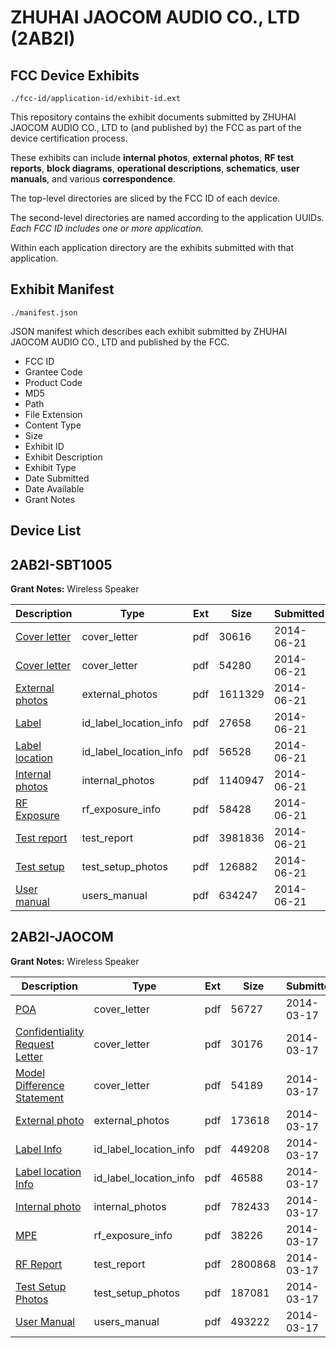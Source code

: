 # ZHUHAI JAOCOM AUDIO CO., LTD (2AB2I)
## FCC Device Exhibits

```
./fcc-id/application-id/exhibit-id.ext
```

This repository contains the exhibit documents submitted by ZHUHAI JAOCOM AUDIO CO., LTD to (and published by) the FCC as part of the device certification process.

These exhibits can include **internal photos**, **external photos**, **RF test reports**, **block diagrams**, **operational descriptions**, **schematics**, **user manuals**, and various **correspondence**.

The top-level directories are sliced by the FCC ID of each device.

The second-level directories are named according to the application UUIDs. *Each FCC ID includes one or more application.*

Within each application directory are the exhibits submitted with that application. 

## Exhibit Manifest

```
./manifest.json
```

JSON manifest which describes each exhibit submitted by ZHUHAI JAOCOM AUDIO CO., LTD and published by the FCC.

- FCC ID
- Grantee Code
- Product Code
- MD5
- Path
- File Extension
- Content Type
- Size
- Exhibit ID
- Exhibit Description
- Exhibit Type
- Date Submitted
- Date Available
- Grant Notes

## Device List
## 2AB2I-SBT1005
**Grant Notes:** Wireless Speaker

| Description | Type | Ext | Size | Submitted | Available |
| ----------- | ---- | --- | ---- | --------- | --------- |
| [Cover letter](2AB2I-SBT1005/8b0203ed90ae42eb6976bdacfaed1100/2302376.pdf) | cover_letter | pdf | 30616 | 2014-06-21 | 2014-06-21 |
| [Cover letter](2AB2I-SBT1005/8b0203ed90ae42eb6976bdacfaed1100/2302377.pdf) | cover_letter | pdf | 54280 | 2014-06-21 | 2014-06-21 |
| [External photos](2AB2I-SBT1005/8b0203ed90ae42eb6976bdacfaed1100/2302378.pdf) | external_photos | pdf | 1611329 | 2014-06-21 | 2014-06-21 |
| [Label](2AB2I-SBT1005/8b0203ed90ae42eb6976bdacfaed1100/2302379.pdf) | id_label_location_info | pdf | 27658 | 2014-06-21 | 2014-06-21 |
| [Label location](2AB2I-SBT1005/8b0203ed90ae42eb6976bdacfaed1100/2302380.pdf) | id_label_location_info | pdf | 56528 | 2014-06-21 | 2014-06-21 |
| [Internal photos](2AB2I-SBT1005/8b0203ed90ae42eb6976bdacfaed1100/2302381.pdf) | internal_photos | pdf | 1140947 | 2014-06-21 | 2014-06-21 |
| [RF Exposure](2AB2I-SBT1005/8b0203ed90ae42eb6976bdacfaed1100/2302383.pdf) | rf_exposure_info | pdf | 58428 | 2014-06-21 | 2014-06-21 |
| [Test report](2AB2I-SBT1005/8b0203ed90ae42eb6976bdacfaed1100/2302386.pdf) | test_report | pdf | 3981836 | 2014-06-21 | 2014-06-21 |
| [Test setup](2AB2I-SBT1005/8b0203ed90ae42eb6976bdacfaed1100/2302387.pdf) | test_setup_photos | pdf | 126882 | 2014-06-21 | 2014-06-21 |
| [User manual](2AB2I-SBT1005/8b0203ed90ae42eb6976bdacfaed1100/2302388.pdf) | users_manual | pdf | 634247 | 2014-06-21 | 2014-06-21 |
## 2AB2I-JAOCOM
**Grant Notes:** Wireless Speaker

| Description | Type | Ext | Size | Submitted | Available |
| ----------- | ---- | --- | ---- | --------- | --------- |
| [POA](2AB2I-JAOCOM/5287dcd1be9942e10cf48589c9549d4e/2217744.pdf) | cover_letter | pdf | 56727 | 2014-03-17 | 2014-03-17 |
| [Confidentiality Request Letter](2AB2I-JAOCOM/5287dcd1be9942e10cf48589c9549d4e/2217745.pdf) | cover_letter | pdf | 30176 | 2014-03-17 | 2014-03-17 |
| [Model Difference Statement](2AB2I-JAOCOM/5287dcd1be9942e10cf48589c9549d4e/2217746.pdf) | cover_letter | pdf | 54189 | 2014-03-17 | 2014-03-17 |
| [External photo](2AB2I-JAOCOM/5287dcd1be9942e10cf48589c9549d4e/2217750.pdf) | external_photos | pdf | 173618 | 2014-03-17 | 2014-03-17 |
| [Label Info](2AB2I-JAOCOM/5287dcd1be9942e10cf48589c9549d4e/2217752.pdf) | id_label_location_info | pdf | 449208 | 2014-03-17 | 2014-03-17 |
| [Label location Info](2AB2I-JAOCOM/5287dcd1be9942e10cf48589c9549d4e/2217753.pdf) | id_label_location_info | pdf | 46588 | 2014-03-17 | 2014-03-17 |
| [Internal photo](2AB2I-JAOCOM/5287dcd1be9942e10cf48589c9549d4e/2217751.pdf) | internal_photos | pdf | 782433 | 2014-03-17 | 2014-03-17 |
| [MPE](2AB2I-JAOCOM/5287dcd1be9942e10cf48589c9549d4e/2217756.pdf) | rf_exposure_info | pdf | 38226 | 2014-03-17 | 2014-03-17 |
| [RF Report](2AB2I-JAOCOM/5287dcd1be9942e10cf48589c9549d4e/2217755.pdf) | test_report | pdf | 2800868 | 2014-03-17 | 2014-03-17 |
| [Test Setup Photos](2AB2I-JAOCOM/5287dcd1be9942e10cf48589c9549d4e/2217757.pdf) | test_setup_photos | pdf | 187081 | 2014-03-17 | 2014-03-17 |
| [User Manual](2AB2I-JAOCOM/5287dcd1be9942e10cf48589c9549d4e/2217754.pdf) | users_manual | pdf | 493222 | 2014-03-17 | 2014-03-17 |
